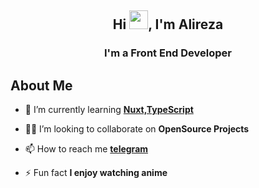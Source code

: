 <h2 align="center">Hi <img src="https://raw.githubusercontent.com/MartinHeinz/MartinHeinz/master/wave.gif" width="30px">, I'm Alireza</h2>
<h3 align="center">I'm a Front End Developer</h3>


## About Me



- 🌱 I’m currently learning **[Nuxt,TypeScript](https://typescript.nuxtjs.org)**

- 👨‍💻 I’m looking to collaborate on **OpenSource Projects**

- 📫 How to reach me **[telegram](https://t.me/Lorem10)**

- ⚡ Fun fact **I enjoy watching anime**
